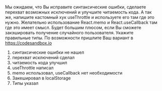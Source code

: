 Мы ожидаем, что Вы исправите синтаксические ошибки, сделаете перехват возможных
исключений и улучшите читаемость кода.
А так же, напишите кастомный хук useThrottle и используете его там где это нужно.
Желательно использование React.memo и React.useCallback там где это имеет смысл.
Будет большим плюсом, если Вы сможете закэшировать получение случайного пользователя.
Укажите правильные типы.
По возможности пришлите Ваш вариант в https://codesandbox.io

1. синтаксические ошибки не нашел
2. перехват исключений сделал
3. читаемость кода улучшил
4. useThrottle написал
5. memo использовал, useCallback нет необходимости
6. Закешировал в localStorage
7. Типы указал
